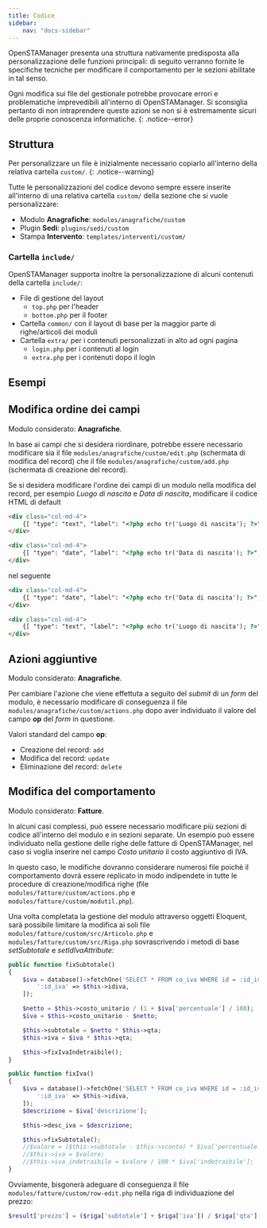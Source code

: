 ```yaml
---
title: Codice
sidebar:
    nav: "docs-sidebar"
---
```


OpenSTAManager presenta una struttura nativamente predisposta alla personalizzazione delle funzioni principali: di seguito verranno fornite le specifiche tecniche per modificare il comportamento per le sezioni abilitate in tal senso.

Ogni modifica sui file del gestionale potrebbe provocare errori e problematiche imprevedibili all'interno di OpenSTAManager.
Si sconsiglia pertanto di non intraprendere queste azioni se non si è estremamente sicuri delle proprie conoscenza informatiche.
{: .notice--error}

## Struttura

Per personalizzare un file è inizialmente necessario copiarlo all'interno della relativa cartella `custom/`.
{: .notice--warning}

Tutte le personalizzazioni del codice devono sempre essere inserite all'interno di una relativa cartella `custom/` della sezione che si vuole personalizzare:
  - Modulo **Anagrafiche**: `modules/anagrafiche/custom`
  - Plugin **Sedi**: `plugins/sedi/custom`
  - Stampa **Intervento**: `templates/interventi/custom/`

### Cartella `include/`

OpenSTAManager supporta inoltre la personalizzazione di alcuni contenuti della cartella `include/`:
  - File di gestione del layout
    - `top.php` per l'header
    - `bottom.php` per il footer
  - Cartella `common/` con il layout di base per la maggior parte di righe/articoli dei moduli
  - Cartella `extra/` per i contenuti personalizzati in alto ad ogni pagina
    - `login.php` per i contenuti al login
    - `extra.php` per i contenuti dopo il login

## Esempi

## Modifica ordine dei campi

Modulo considerato: **Anagrafiche**.

In base ai campi che si desidera riordinare, potrebbe essere necessario modificare sia il file `modules/anagrafiche/custom/edit.php` (schermata di modifica del record) che il file `modules/anagrafiche/custom/add.php` (schermata di creazione del record).

Se si desidera modificare l'ordine dei campi di un modulo nella modifica del record, per esempio *Luogo di nascita* e *Data di nascita*, modificare il codice HTML di default
```html
<div class="col-md-4">
    {[ "type": "text", "label": "<?php echo tr('Luogo di nascita'); ?>", "name": "luogo_nascita", "value": "$luogo_nascita$" ]}
</div>

<div class="col-md-4">
    {[ "type": "date", "label": "<?php echo tr('Data di nascita'); ?>", "maxlength": 10, "name": "data_nascita", "value": "$data_nascita$" ]}
</div>
```
nel seguente
```html
<div class="col-md-4">
    {[ "type": "date", "label": "<?php echo tr('Data di nascita'); ?>", "maxlength": 10, "name": "data_nascita", "value": "$data_nascita$" ]}
</div>

<div class="col-md-4">
    {[ "type": "text", "label": "<?php echo tr('Luogo di nascita'); ?>", "name": "luogo_nascita", "value": "$luogo_nascita$" ]}
</div>
```

## Azioni aggiuntive

Modulo considerato: **Anagrafiche**.

Per cambiare l'azione che viene effettuta a seguito del *submit* di un *form* del modulo, è necessario modificare di conseguenza il file `modules/anagrafiche/custom/actions.php` dopo aver individuato il valore del campo **op** del *form* in questione.

Valori standard del campo **op**:
  - Creazione del record: `add`
  - Modifica del record: `update`
  - Eliminazione del record: `delete`

## Modifica del comportamento

Modulo considerato: **Fatture**.

In alcuni casi complessi, può essere necessario modificare più sezioni di codice all'interno del modulo e in sezioni separate.
Un esempio può essere individuato nella gestione delle righe delle fatture di OpenSTAManager, nel caso si voglia inserire nel campo *Costo unitario* il costo aggiuntivo di IVA.

In questo caso, le modifiche dovranno considerare numerosi file poichè il comportamento dovrà essere replicato in modo indipendete in tutte le procedure di creazione/modifica righe (file `modules/fatture/custom/actions.php` e `modules/fatture/custom/modutil.php`).

Una volta completata la gestione del modulo attraverso oggetti Eloquent, sarà possibile limitare la modifica ai soli file `modules/fatture/custom/src/Articolo.php` e `modules/fatture/custom/src/Riga.php` sovrascrivendo i metodi di base *setSubtotale* e *setIdIvaAttribute*:
```php
public function fixSubtotale()
{
    $iva = database()->fetchOne('SELECT * FROM co_iva WHERE id = :id_iva', [
        ':id_iva' => $this->idiva,
    ]);

    $netto = $this->costo_unitario / (1 + $iva['percentuale'] / 100);
    $iva = $this->costo_unitario - $netto;

    $this->subtotale = $netto * $this->qta;
    $this->iva = $iva * $this->qta;

    $this->fixIvaIndetraibile();
}

public function fixIva()
{
    $iva = database()->fetchOne('SELECT * FROM co_iva WHERE id = :id_iva', [
        ':id_iva' => $this->idiva,
    ]);
    $descrizione = $iva['descrizione'];

    $this->desc_iva = $descrizione;

    $this->fixSubtotale();
    //$valore = ($this->subtotale - $this->sconto) * $iva['percentuale'] / 100;
    //$this->iva = $valore;
    //$this->iva_indetraibile = $valore / 100 * $iva['indetraibile'];
}
```

Ovviamente, bisgonerà adeguare di conseguenza il file `modules/fatture/custom/row-edit.php` nella riga di individuazione del prezzo:
```php
$result['prezzo'] = ($riga['subtotale'] + $riga['iva']) / $riga['qta'];
```
